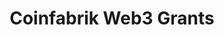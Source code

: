 ---
title: "Coinfabrik Web3 Grants"
description: "Comprehensive directory of Web3 grants and funding opportunities curated by Coinfabrik blockchain development company"
authors: ["@coinfabrik"]
tags: ["Beyond", "Grants", "Web3", "Funding", "Curated", "Company"]
languages: ["English"]
url: "https://www.coinfabrik.com/web3-grants/"
dateAdded: 2025-01-20
level: "Advanced"
category: "Grants"
---